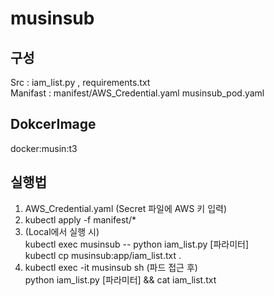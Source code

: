 # musinsub
## 구성
Src : iam_list.py , requirements.txt   
Manifast : manifest/AWS_Credential.yaml musinsub_pod.yaml
## DokcerImage
docker:musin:t3

## 실행법
1. AWS_Credential.yaml (Secret 파일에 AWS 키 입력)    
2. kubectl apply -f manifest/*   
3. (Local에서 실행 시)   
   kubectl exec musinsub -- python iam_list.py [파라미터]   
   kubectl cp musinsub:app/iam_list.txt .
4. kubectl exec -it musinsub sh (파드 접근 후)   
   python iam_list.py [파라미터] && cat iam_list.txt
